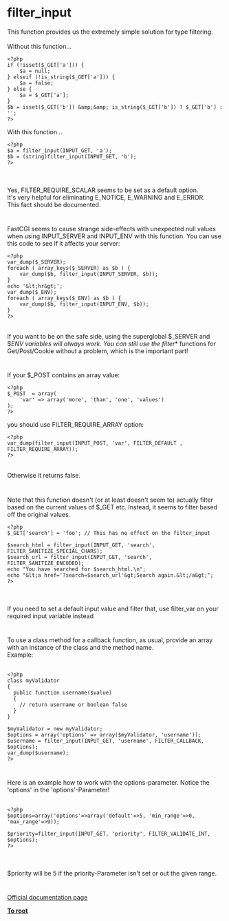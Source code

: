 # filter_input



This function provides us the extremely simple solution for type filtering.<br><br>Without this function...<br>

```
<?php
if (!isset($_GET['a'])) {
    $a = null;
} elseif (!is_string($_GET['a'])) {
    $a = false;
} else {
    $a = $_GET['a'];
}
$b = isset($_GET['b']) &amp;&amp; is_string($_GET['b']) ? $_GET['b'] : '';
?>
```


With this function...


```
<?php
$a = filter_input(INPUT_GET, 'a');
$b = (string)filter_input(INPUT_GET, 'b');
?>
```
<br><br>Yes, FILTER_REQUIRE_SCALAR seems to be set as a default option. <br>It&apos;s very helpful for eliminating E_NOTICE, E_WARNING and E_ERROR. <br>This fact should be documented.  

#

FastCGI seems to cause strange side-effects with unexpected null values when using INPUT_SERVER and INPUT_ENV with this function. You can use this code to see if it affects your server:<br>

```
<?php
var_dump($_SERVER);
foreach ( array_keys($_SERVER) as $b ) {
    var_dump($b, filter_input(INPUT_SERVER, $b));
}
echo '&lt;hr&gt;';
var_dump($_ENV);
foreach ( array_keys($_ENV) as $b ) {
    var_dump($b, filter_input(INPUT_ENV, $b));
}
?>
```
<br>If you want to be on the safe side, using the superglobal $_SERVER and $_ENV variables will always work. You can still use the filter_* functions for Get/Post/Cookie without a problem, which is the important part!  

#

If your $_POST contains an array value:<br>

```
<?php
$_POST  = array(
    'var' => array('more', 'than', 'one', 'values')
);
?>
```

you should use FILTER_REQUIRE_ARRAY option:


```
<?php
var_dump(filter_input(INPUT_POST, 'var', FILTER_DEFAULT , FILTER_REQUIRE_ARRAY));
?>
```
<br>Otherwise it returns false.  

#

Note that this function doesn&apos;t (or at least doesn&apos;t seem to) actually filter based on the current values of $_GET etc. Instead, it seems to filter based off the original values.<br>

```
<?php
$_GET['search'] = 'foo'; // This has no effect on the filter_input

$search_html = filter_input(INPUT_GET, 'search', FILTER_SANITIZE_SPECIAL_CHARS);
$search_url = filter_input(INPUT_GET, 'search', FILTER_SANITIZE_ENCODED);
echo "You have searched for $search_html.\n";
echo "&lt;a href='?search=$search_url'&gt;Search again.&lt;/a&gt;";
?>
```
<br><br>If you need to set a default input value and filter that, use filter_var on your required input variable instead  

#

To use a class method for a callback function, as usual, provide an array with an instance of the class and the method name.<br>Example:<br><br>

```
<?php
class myValidator
{
  public function username($value)
  {
    // return username or boolean false
  }
}

$myValidator = new myValidator;
$options = array('options' => array($myValidator, 'username'));
$username = filter_input(INPUT_GET, 'username', FILTER_CALLBACK, $options);
var_dump($username);
?>
```
  

#

Here is an example how to work with the options-parameter. Notice the &apos;options&apos; in the &apos;options&apos;-Parameter!<br><br>

```
<?php
$options=array('options'=>array('default'=>5, 'min_range'=>0, 'max_range'=>9));

$priority=filter_input(INPUT_GET, 'priority', FILTER_VALIDATE_INT, $options);
?>
```
<br><br>$priority will be 5 if the priority-Parameter isn&apos;t set or out the given range.  

#

[Official documentation page](https://www.php.net/manual/en/function.filter-input.php)

**[To root](/README.md)**